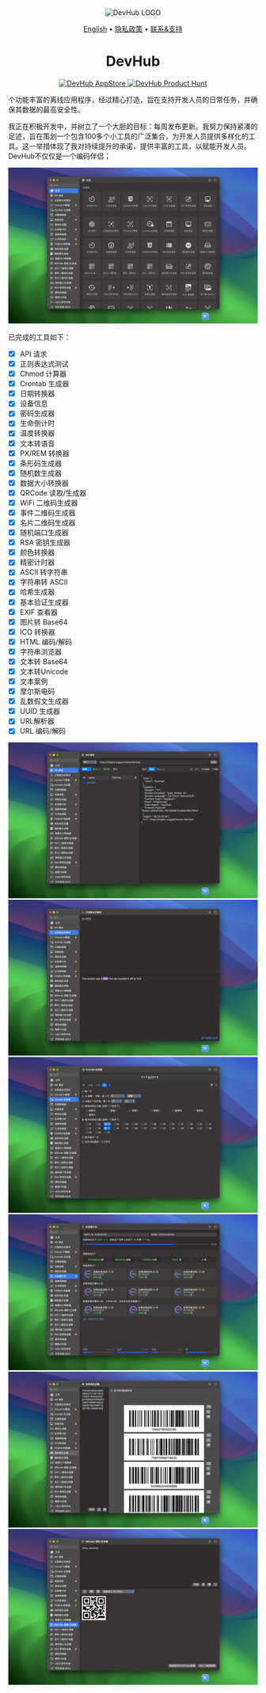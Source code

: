 <div align="center">
	<br />
	<br />
	<img src="./assets/logo.png" alt="DevHub LOGO" width="160" height="160">
  <p>
		<a href="./README.md">English</a> • 
		<a href="./privacy-policy.zh.md">隐私政策</a> • 
		<a target="_blank" href="https://wangchujiang.com/#/contact">联系&支持</a>
  </p>
	<h1>DevHub</h1>
  <!--rehype:style=border: 0;-->
  <p>
    <a target="_blank" href="https://apps.apple.com/app/devhub/id6476452351" title="DevHub AppStore"><img alt="DevHub AppStore" src="https://tools.applemediaservices.com/api/badges/download-on-the-mac-app-store/black/en-us?size=250x83&amp;releaseDate=1705968000" height="51">
    </a>
    <a target="_blank" href="https://www.producthunt.com/posts/devhub-6?utm_source=badge-featured&amp;utm_medium=badge&amp;utm_souce=badge-devhub-6"><img alt="DevHub Product Hunt" src="https://api.producthunt.com/widgets/embed-image/v1/featured.svg?post_id=436362&theme=light" height="51">
    </a>
  </p>
</div>

个功能丰富的离线应用程序，经过精心打造，旨在支持开发人员的日常任务，并确保其数据的最高安全性。

我正在积极开发中，并树立了一个大胆的目标：每周发布更新。我努力保持紧凑的足迹，旨在策划一个包含100多个小工具的广泛集合，为开发人员提供多样化的工具。这一举措体现了我对持续提升的承诺，提供丰富的工具，以赋能开发人员。DevHub不仅仅是一个编码伴侣；

![DevHub screenshots-1-cn](./assets/screenshots-1-cn.png)

已完成的工具如下：

- [x] API 请求
- [x] 正则表达式测试
- [x] Chmod 计算器
- [x] Crontab 生成器
- [x] 日期转换器
- [x] 设备信息
- [x] 密码生成器
- [x] 生命倒计时
- [x] 温度转换器
- [x] 文本转语音
- [x] PX/REM 转换器
- [x] 条形码生成器
- [x] 随机数生成器
- [x] 数据大小转换器
- [x] QRCode 读取/生成器
- [x] WiFi 二维码生成器
- [x] 事件二维码生成器
- [x] 名片二维码生成器
- [x] 随机端口生成器
- [x] RSA 密钥生成器
- [x] 颜色转换器
- [x] 精密计时器
- [x] ASCII 转字符串
- [x] 字符串转 ASCII
- [x] 哈希生成器
- [x] 基本验证生成器
- [x] EXIF 查看器
- [x] 图片转 Base64
- [x] ICO 转换器
- [x] HTML 编码/解码
- [x] 字符串浏览器
- [x] 文本转 Base64
- [x] 文本转Unicode
- [x] 文本案例
- [x] 摩尔斯电码
- [x] 乱数假文生成器
- [x] UUID 生成器
- [x] URL解析器
- [x] URL 编码/解码

![DevHub screenshots-2-cn](./assets/screenshots-2-cn.png)
![DevHub screenshots-3-cn](./assets/screenshots-3-cn.png)
![DevHub screenshots-4-cn](./assets/screenshots-4-cn.png)
![DevHub screenshots-5-cn](./assets/screenshots-5-cn.png)
![DevHub screenshots-6-cn](./assets/screenshots-6-cn.png)
![DevHub screenshots-7-cn](./assets/screenshots-7-cn.png)
